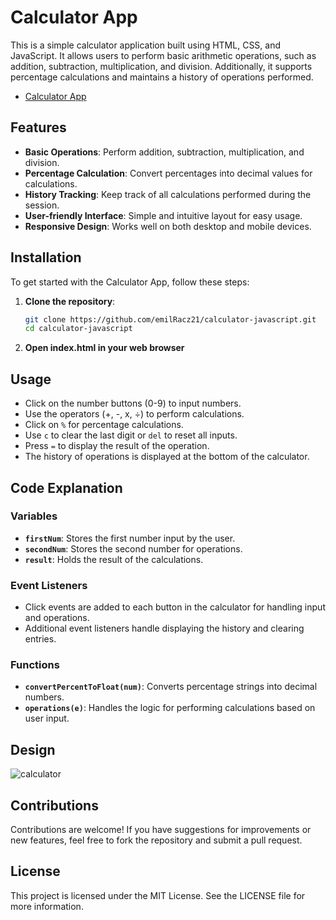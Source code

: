 # Calculator App

This is a simple calculator application built using HTML, CSS, and JavaScript. It allows users to perform basic arithmetic operations, such as addition, subtraction, multiplication, and division. Additionally, it supports percentage calculations and maintains a history of operations performed.

* [Calculator App](https://calculator-project-er.netlify.app)

## Features

- **Basic Operations**: Perform addition, subtraction, multiplication, and division.
- **Percentage Calculation**: Convert percentages into decimal values for calculations.
- **History Tracking**: Keep track of all calculations performed during the session.
- **User-friendly Interface**: Simple and intuitive layout for easy usage.
- **Responsive Design**: Works well on both desktop and mobile devices.

## Installation

To get started with the Calculator App, follow these steps:

1. **Clone the repository**:

   ```bash
   git clone https://github.com/emilRacz21/calculator-javascript.git
   cd calculator-javascript

  2. **Open index.html in your web browser**

## Usage

- Click on the number buttons (0-9) to input numbers.
- Use the operators (+, -, x, ÷) to perform calculations.
- Click on `%` for percentage calculations.
- Use `c` to clear the last digit or `del` to reset all inputs.
- Press `=` to display the result of the operation.
- The history of operations is displayed at the bottom of the calculator.

## Code Explanation

### Variables
- **`firstNum`**: Stores the first number input by the user.
- **`secondNum`**: Stores the second number for operations.
- **`result`**: Holds the result of the calculations.

### Event Listeners
- Click events are added to each button in the calculator for handling input and operations.
- Additional event listeners handle displaying the history and clearing entries.

### Functions
- **`convertPercentToFloat(num)`**: Converts percentage strings into decimal numbers.
- **`operations(e)`**: Handles the logic for performing calculations based on user input.

## Design

![calculator](https://github.com/user-attachments/assets/a3a94964-6fba-4da9-8cf9-23c9d65ca156)


## Contributions

Contributions are welcome! If you have suggestions for improvements or new features, feel free to fork the repository and submit a pull request.

## License

This project is licensed under the MIT License. See the LICENSE file for more information.
